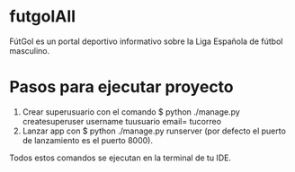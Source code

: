 # futgolAII
FútGol es un portal deportivo informativo sobre la Liga Española de fútbol masculino. 


# Pasos para ejecutar proyecto 

1. Crear superusuario con el comando $ python ./manage.py createsuperuser username tuusuario email= tucorreo
2. Lanzar app con $ python ./manage.py runserver (por defecto el puerto de lanzamiento es el puerto 8000). 

Todos estos comandos se ejecutan en la terminal de tu IDE. 

